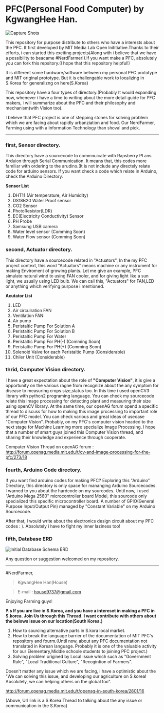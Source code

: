 # PFC(Personal Food Computer) by KgwangHee Han.


![Capture Shots](https://github.com/housekorea/pfc/blob/master/doc/s_capture_4.jpeg) 

This repository for purpose distribute to others who have a interests about the PFC. It first developed by MIT Media Lab Open Inititiative.Thanks to their efforts, i can started this exciting projects(Along with i believe that we have a possibility to beacame #NerdFarmer!).If you want make a PFC, absolutely you can fork this repsitory.(I hope that this repository helpful!) 

It is different some hardware/software between my personal PFC prototype and MIT original prototype. But it is challengable work to localizing in S.Korea for generalizng on here(S.Korea) 

This repository have a four types of directory.(Probably It would expanding now, whenever i have a time to writing about the more detail guide for PFC makers, i will summarize about the PFC and their philosophy and mechanism(with Vision too). 

I believe that PFC project is one of stepping stones for solving problem which we are facing about rapidly urbanziation and food. Our NerdFarmer, Farming using with a Information Technology than shoval and pick.

<hr>

### first, Sensor directory.

 This directory have a sourcecode to commnuicate with Rapsberry PI ans Arduion through Serial Communication. It means that, this codes more familiar with ordering to the arudino.(It is not include any directely relate code for arduino sensors. If you want check a code which relate in Arduino, check the Arduino Directory. 
 
**Sensor List**

1. DHT11 (Air temperature, Air Humidity)
2. DS18B20 Water Proof sensor
3. CO2 Sensor
4. PhotoResistor(LDR)
5. EC(Electricity Conductivity) Sensor
6. PH Probe
7. Samsung USB camera
8. Water level sensor (Comming Soon)
9. Water Flow sensor (Comming Soon)

### second, Actuator directory.
 
 This directory have a sourcecode related in "Actuators", In the my PFC project context, this word "Actuators" means machine or any instrument for making Enviroment of growing plants. Let me give an example, PFC simulate natural wind to using FAN cooler, and for giving light like a sun light, we usually using LED bulb. We can call this, "Actuators" for FAN,LED or anything which verifying purpose i mentioned. 
 
**Acutator List**

1. LED
2. Air circulration FAN
3. Ventilation FAN
4. Air pump
5. Peristaltic Pump For Solution A
6. Peristaltic Pump For Solution B
7. Peristaltic Pump For Water
8. Peristaltic Pump For PH(-) (Comming Soon)
9. Peristaltic Pump For PH(+) (Comming Soon)
10. Solenoid Valve for each Peristaltic Pump (Considerable)
11. Chiler Unit (Considerable)

### thrid, Computer Vision directory.

 I have a great expectation about the role of **"Computer Vision"**, it is give a opportunity on the various ragne from  recognize about the any symptom for disease to measuring crops size,status too. In this time i used openCV3 library with python2 programing language. You can check my sourcecode relate this image processing for detecting plant and measuring their size using openCV library. At the same time, our openAG forum opend a specific thread to discuss for how to making this image processing to important role of our PFC model. You can check various and great ideas of usecase "Computer Vision". 
 Probably, on my PFC's computer vision headed to the next stage for Machine Learning more specialize Image Processing. I hope that a number of smart guys joined this Computer Vision thread, and sharing their knowledge and experience through cooperate.

Computer Vision Thread on openAG forum : http://forum.openag.media.mit.edu/t/cv-and-image-processing-for-the-pfc/273/18

### fourth, Arduino Code directory.

 If you want find arduino codes for making PFC? Exploring this "Arduino" Directory, this directory is only space for mananging Arduino Sourcecodes. I warned to you about the hardcode on my sourcodes. Until now, i used "Arduino Mega 2560" microcontroller board Model, this sourcode only specialized this specific microcontroller board. A number of GPIO(General Purpose Input/Output Pin) managed by "Constant Variable" on my Arduino Sourcecode. 
 
 After that, I would write about the electronics design circuit about my PFC codes : ). Absolutely i have to fight my inner laziness too!

### fifth, Database ERD

![Initial Database Schema ERD](https://github.com/housekorea/pfc/blob/master/doc/pfc_erd.svg) 

Any question or suggestion welcomed on my repository.

<hr>
#NerdFarmer,

> KgwangHee Han(House)

> E-mail : house9737@gmail.com

Enjoying Farming guys!

**P.s 
If you are live in S.Korea, and you have a intereset in making a PFC in S.korea. Join Us through this Thread. I want contribute with others about the belows issue on our location(South Korea.)**

1. How to sourcing alternative parts in S.kora local market.
2. How to break the language barrier of the documentation of MIT PFC's repository and fourm.(Until now, about any PFC documentation not translated in Korean language. Probably it is one of the valuable activity for our Elementary,Middle schoole students to joining PFC project.)
3. Solving problem origined by Local issue which such as "Government Rule", "Local Traditional Culture", "Recogintion of Farmers". 

Doesn't matter any issue which we are facing, i have a optimistic about the "We can solving this issue, and developing our agriculture on S.korea! Absolutely, we can helping others on the global too".


http://forum.openag.media.mit.edu/t/openag-in-south-korea/2801/16

(Above, Url link is a S.Korea Thread to talking about the any issue or communication in the S.Korea)

